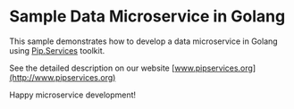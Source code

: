 # Sample Data Microservice in Golang

This sample demonstrates how to develop a data microservice in Golang using [Pip.Services](http://www.pipservices.org) toolkit.

See the detailed description on our website [www.pipservices.org](http://www.pipservices.org)

Happy microservice development!
